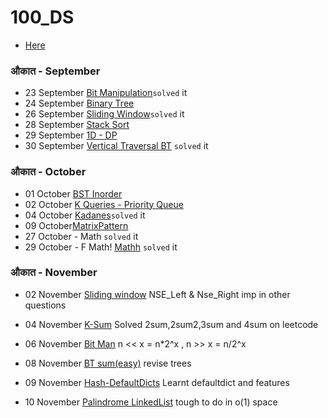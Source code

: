 # 100_DS

* [Here](https://www.geeksforgeeks.org/100-days-of-code-with-gfg-get-committed-to-a-challenge/)

### औकात - September

* 23 September [Bit Manipulation](https://practice.geeksforgeeks.org/problems/count-total-set-bits-1587115620/1)```solved``` it
* 24 September [Binary Tree](https://practice.geeksforgeeks.org/problems/cb02d40f50b0113c47cd9036e5f340bb51b32289/1)
* 26 September [Sliding Window](https://practice.geeksforgeeks.org/problems/count-occurences-of-anagrams5839/1)```solved``` it
* 28 September [Stack Sort](https://practice.geeksforgeeks.org/problems/sort-a-stack/1)
* 29 September [1D - DP](https://practice.geeksforgeeks.org/problems/2caf0501a39567d653197364a2b5c8a9f5943b7e/1)
* 30 September [Vertical Traversal BT](https://practice.geeksforgeeks.org/problems/print-a-binary-tree-in-vertical-order/1) ```solved``` it

### औकात - October
* 01 October [BST Inorder](https://practice.geeksforgeeks.org/problems/check-for-bst/1#)
* 02 October [K Queries - Priority Queue](https://practice.geeksforgeeks.org/problems/find-smallest-range-containing-elements-from-k-lists/1)
* 04 October [Kadanes](https://practice.geeksforgeeks.org/problems/maximum-difference-of-zeros-and-ones-in-binary-string4111/1)```solved``` it
* 09 October[MatrixPattern](https://leetcode.com/problems/spiral-matrix)
* 27 October - Math ```solved``` it
* 29 October - F Math! [Mathh](https://practice.geeksforgeeks.org/problems/620fb6456d6515faddd77050dfbf2821d7a94b8a/1) ```solved``` it

### औकात - November
* 02 November [Sliding window](https://practice.geeksforgeeks.org/problems/maximum-of-minimum-for-every-window-size3453/1) NSE_Left & Nse_Right imp in other questions
* 04 November [K-Sum](https://practice.geeksforgeeks.org/problems/four-elements2452/1) Solved 2sum,2sum2,3sum and 4sum on leetcode 
* 06 November [Bit Man](https://practice.geeksforgeeks.org/problems/division-without-using-multiplication-division-and-mod-operator/1#) n << x = n*2^x , n >> x = n/2^x

* 08 November [BT sum(easy)](https://practice.geeksforgeeks.org/problems/count-number-of-subtrees-having-given-sum/1#) revise trees

* 09 November [Hash-DefaultDicts](https://practice.geeksforgeeks.org/problems/974612adac31d8e35448df5879342690f841c532/1#) Learnt defaultdict and features

* 10 November [Palindrome LinkedList](https://practice.geeksforgeeks.org/problems/check-if-linked-list-is-pallindrome/1#) tough to do in o(1) space